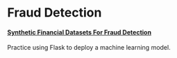 # Fraud Detection
#### [Synthetic Financial Datasets For Fraud Detection](https://www.kaggle.com/ntnu-testimon/paysim1)

Practice using Flask to deploy a machine learning model.
